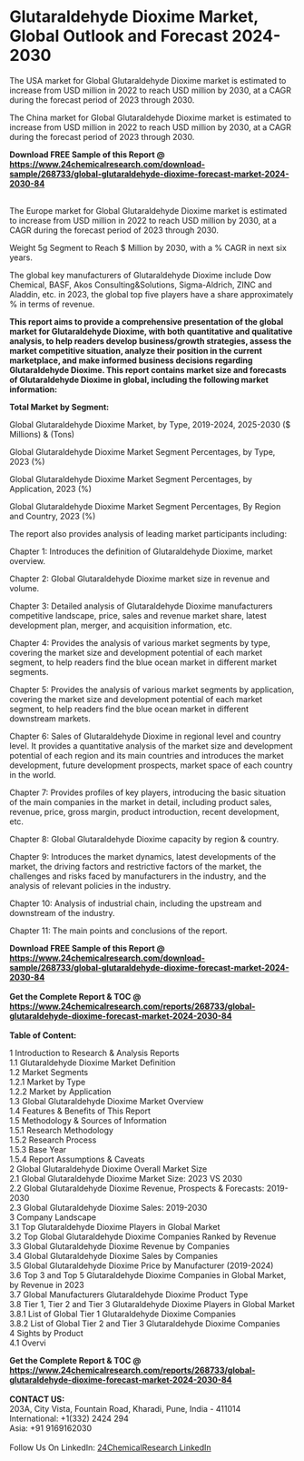 <h1>Glutaraldehyde Dioxime Market, Global Outlook and Forecast 2024-2030</h1><p>The USA market for Global Glutaraldehyde Dioxime market is estimated to increase from USD million in 2022 to reach USD million by 2030, at a CAGR during the forecast period of 2023 through 2030.</p><p>
</p><p>The China market for Global Glutaraldehyde Dioxime market is estimated to increase from USD million in 2022 to reach USD million by 2030, at a CAGR during the forecast period of 2023 through 2030.</p><div><b>Download FREE Sample of this Report @ 
            <a href="https://www.24chemicalresearch.com/download-sample/268733/global-glutaraldehyde-dioxime-forecast-market-2024-2030-84">
            https://www.24chemicalresearch.com/download-sample/268733/global-glutaraldehyde-dioxime-forecast-market-2024-2030-84</a></b></div><br><p>
</p><p>The Europe market for Global Glutaraldehyde Dioxime market is estimated to increase from USD million in 2022 to reach USD million by 2030, at a CAGR during the forecast period of 2023 through 2030.</p><p>
Weight 5g Segment to Reach $ Million by 2030, with a % CAGR in next six years.</p><p>
The global key manufacturers of Glutaraldehyde Dioxime include Dow Chemical, BASF, Akos Consulting&amp;Solutions, Sigma-Aldrich, ZINC and Aladdin, etc. in 2023, the global top five players have a share approximately % in terms of revenue.</p><p>
<strong>This report aims to provide a comprehensive presentation of the global market for Glutaraldehyde Dioxime, with both quantitative and qualitative analysis, to help readers develop business/growth strategies, assess the market competitive situation, analyze their position in the current marketplace, and make informed business decisions regarding Glutaraldehyde Dioxime. This report contains market size and forecasts of Glutaraldehyde Dioxime in global, including the following market information:</strong></p><p>
</p><p>
<strong>Total Market by Segment:</strong></p><p>
Global Glutaraldehyde Dioxime Market, by Type, 2019-2024, 2025-2030 ($ Millions) &amp; (Tons)</p><p>
Global Glutaraldehyde Dioxime Market Segment Percentages, by Type, 2023 (%)</p><p>
</p><p>
Global Glutaraldehyde Dioxime Market Segment Percentages, by Application, 2023 (%)</p><p>
</p><p>
Global Glutaraldehyde Dioxime Market Segment Percentages, By Region and Country, 2023 (%)</p><p>
</p><p>
</p><p></p><p>
The report also provides analysis of leading market participants including:</p><p>
</p><p>
</p><p>
Chapter 1: Introduces the definition of Glutaraldehyde Dioxime, market overview.</p><p>
Chapter 2: Global Glutaraldehyde Dioxime market size in revenue and volume.</p><p>
Chapter 3: Detailed analysis of Glutaraldehyde Dioxime manufacturers competitive landscape, price, sales and revenue market share, latest development plan, merger, and acquisition information, etc.</p><p>
Chapter 4: Provides the analysis of various market segments by type, covering the market size and development potential of each market segment, to help readers find the blue ocean market in different market segments.</p><p>
Chapter 5: Provides the analysis of various market segments by application, covering the market size and development potential of each market segment, to help readers find the blue ocean market in different downstream markets.</p><p>
Chapter 6: Sales of Glutaraldehyde Dioxime in regional level and country level. It provides a quantitative analysis of the market size and development potential of each region and its main countries and introduces the market development, future development prospects, market space of each country in the world.</p><p>
Chapter 7: Provides profiles of key players, introducing the basic situation of the main companies in the market in detail, including product sales, revenue, price, gross margin, product introduction, recent development, etc.</p><p>
Chapter 8: Global Glutaraldehyde Dioxime capacity by region &amp; country.</p><p>
Chapter 9: Introduces the market dynamics, latest developments of the market, the driving factors and restrictive factors of the market, the challenges and risks faced by manufacturers in the industry, and the analysis of relevant policies in the industry.</p><p>
Chapter 10: Analysis of industrial chain, including the upstream and downstream of the industry.</p><p>
Chapter 11: The main points and conclusions of the report.</p><div><b>Download FREE Sample of this Report @ 
            <a href="https://www.24chemicalresearch.com/download-sample/268733/global-glutaraldehyde-dioxime-forecast-market-2024-2030-84">
            https://www.24chemicalresearch.com/download-sample/268733/global-glutaraldehyde-dioxime-forecast-market-2024-2030-84</a></b></div><br><div><b>Get the Complete Report & TOC @ 
            <a href="https://www.24chemicalresearch.com/reports/268733/global-glutaraldehyde-dioxime-forecast-market-2024-2030-84">
            https://www.24chemicalresearch.com/reports/268733/global-glutaraldehyde-dioxime-forecast-market-2024-2030-84</a></b></div><br>
            <b>Table of Content:</b><p>1 Introduction to Research & Analysis Reports<br />
    1.1 Glutaraldehyde Dioxime Market Definition<br />
    1.2 Market Segments<br />
        1.2.1 Market by Type<br />
        1.2.2 Market by Application<br />
    1.3 Global Glutaraldehyde Dioxime Market Overview<br />
    1.4 Features & Benefits of This Report<br />
    1.5 Methodology & Sources of Information<br />
        1.5.1 Research Methodology<br />
        1.5.2 Research Process<br />
        1.5.3 Base Year<br />
        1.5.4 Report Assumptions & Caveats<br />
2 Global Glutaraldehyde Dioxime Overall Market Size<br />
    2.1 Global Glutaraldehyde Dioxime Market Size: 2023 VS 2030<br />
    2.2 Global Glutaraldehyde Dioxime Revenue, Prospects & Forecasts: 2019-2030<br />
    2.3 Global Glutaraldehyde Dioxime Sales: 2019-2030<br />
3 Company Landscape<br />
    3.1 Top Glutaraldehyde Dioxime Players in Global Market<br />
    3.2 Top Global Glutaraldehyde Dioxime Companies Ranked by Revenue<br />
    3.3 Global Glutaraldehyde Dioxime Revenue by Companies<br />
    3.4 Global Glutaraldehyde Dioxime Sales by Companies<br />
    3.5 Global Glutaraldehyde Dioxime Price by Manufacturer (2019-2024)<br />
    3.6 Top 3 and Top 5 Glutaraldehyde Dioxime Companies in Global Market, by Revenue in 2023<br />
    3.7 Global Manufacturers Glutaraldehyde Dioxime Product Type<br />
    3.8 Tier 1, Tier 2 and Tier 3 Glutaraldehyde Dioxime Players in Global Market<br />
        3.8.1 List of Global Tier 1 Glutaraldehyde Dioxime Companies<br />
        3.8.2 List of Global Tier 2 and Tier 3 Glutaraldehyde Dioxime Companies<br />
4 Sights by Product<br />
    4.1 Overvi</p><div><b>Get the Complete Report & TOC @ 
            <a href="https://www.24chemicalresearch.com/reports/268733/global-glutaraldehyde-dioxime-forecast-market-2024-2030-84">
            https://www.24chemicalresearch.com/reports/268733/global-glutaraldehyde-dioxime-forecast-market-2024-2030-84</a></b></div><br><b>CONTACT US:</b><br>
            203A, City Vista, Fountain Road, Kharadi, Pune, India - 411014<br>
            International: +1(332) 2424 294<br>
            Asia: +91 9169162030 <br><br>
            Follow Us On LinkedIn: <a href="https://www.linkedin.com/company/24chemicalresearch/">24ChemicalResearch LinkedIn</a>